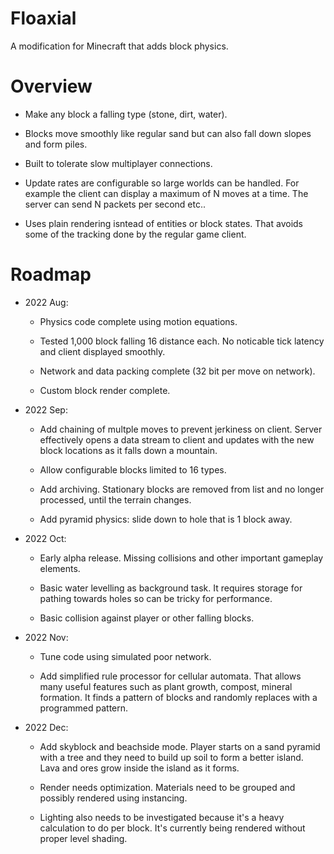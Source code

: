 # Floaxial
A modification for Minecraft that adds block physics.

# Overview

  - Make any block a falling type (stone, dirt, water).
  
  - Blocks move smoothly like regular sand but can also fall down slopes and form piles.
  
  - Built to tolerate slow multiplayer connections.
  
  - Update rates are configurable so large worlds can be handled. For example the client can display
  a maximum of N moves at a time.  The server can send N packets per second etc..
  
  - Uses plain rendering isntead of entities or block states.  That avoids some of the tracking done by the regular game client.
  
# Roadmap

  - 2022 Aug: 

    - Physics code complete using motion equations.

    - Tested 1,000 block falling 16 distance each.  No noticable tick latency and client displayed smoothly.
   
    - Network and data packing complete (32 bit per move on network).
    
    - Custom block render complete.
  
  - 2022 Sep:

    - Add chaining of multple moves to prevent jerkiness on client.  Server effectively opens a data stream to client and updates with the new block locations as it falls down a mountain.
    
    - Allow configurable blocks limited to 16 types.
    
    - Add archiving.  Stationary blocks are removed from list and no longer processed, until the terrain changes.

    - Add pyramid physics: slide down to hole that is 1 block away.
    
  - 2022 Oct:

    - Early alpha release.  Missing collisions and other important gameplay elements.
    
    - Basic water levelling as background task.  It requires storage for pathing towards holes so can be tricky for performance.

    - Basic collision against player or other falling blocks.  
    
  - 2022 Nov:
  
    - Tune code using simulated poor network.
        
    - Add simplified rule processor for cellular automata.  That allows many useful features such as plant growth, compost, mineral formation.  It finds a pattern of blocks and randomly replaces with a programmed pattern.
   
  - 2022 Dec:
  
    - Add skyblock and beachside mode.  Player starts on a sand pyramid with a tree and they need to build up soil to form a better island.  Lava and ores grow inside the island as it forms.

    - Render needs optimization. Materials need to be grouped and possibly rendered using instancing. 
    
    - Lighting also needs to be investigated because it's a heavy calculation to do per block.  It's currently being rendered without proper level shading.
